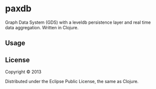 # paxdb

Graph Data System (GDS) with a leveldb persistence layer and real time data aggregation.
Written in Clojure.

## Usage


## License

Copyright © 2013

Distributed under the Eclipse Public License, the same as Clojure.
